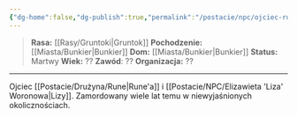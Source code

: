 ```yaml
---
{"dg-home":false,"dg-publish":true,"permalink":"/postacie/npc/ojciec-rune-a/","dgPassFrontmatter":true}
---
```


> **Rasa:** [[Rasy/Gruntoki\|Gruntok]]
> **Pochodzenie:** [[Miasta/Bunkier\|Bunkier]]
> **Dom:** [[Miasta/Bunkier\|Bunkier]]
> **Status:** Martwy
> **Wiek:** ??
> **Zawód**: ??
> **Organizacja:** ??

---

Ojciec [[Postacie/Drużyna/Rune\|Rune'a]] i [[Postacie/NPC/Elizawieta 'Liza' Woronowa\|Lizy]]. Zamordowany wiele lat temu w niewyjaśnionych okolicznościach.